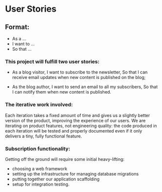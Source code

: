 # User Stories  

## Format: 
- As a ...
- I want to ...
- So that ...

### This project will fulfill two user stories:  
- As a blog visitor,
I want to subscribe to the newsletter,
So that I can receive email updates when new content is published on the blog;

- As the blog author,
I want to send an email to all my subscribers,
So that I can notify them when new content is published. 

### The iterative work involved: 
Each iteration takes a fixed amount of time and gives us a slightly better
version of the product, improving the experience of our users. 
We are iterating on product features, not engineering quality: the code produced in each iteration will be tested and properly documented even if 
it only delivers a tiny, fully functional feature.  

### Subscription functionality: 
Getting off the ground will require some initial heavy-lifting: 
- choosing a web framework
- setting up the infrastructure for managing database migrations
- putting together our application scaffolding
- setup for integration testing.